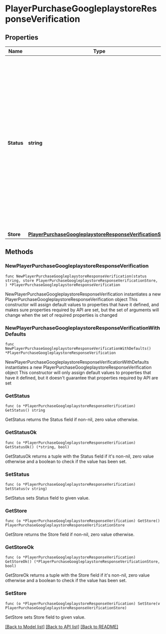 # PlayerPurchaseGoogleplaystoreResponseVerification

## Properties

Name | Type | Description | Notes
------------ | ------------- | ------------- | -------------
**Status** | **string** | Status of the receipt verification.  * &#x60;VALID&#x60;: The purchase was valid.  * &#x60;VALID_NOT_REDEEMED&#x60;: The purchase was valid but seen before, and had not yet been redeemed.  * &#x60;INVALID_ALREADY_REDEEMED&#x60;: The purchase has already been redeemed.  * &#x60;INVALID_VERIFICATION_FAILED&#x60;: The receipt verification Service returned that the receipt data was not valid.  * &#x60;INVALID_ANOTHER_PLAYER&#x60;: The receipt has previously been used by a different player and validated.  * &#x60;INVALID_CONFIGURATION&#x60;: The service configuration is invalid, further information in the details section of the response.  * &#x60;INVALID_PRODUCT_ID_MISMATCH&#x60;: The purchase configuration store product identifier does not match the one in the receipt. * &#x60;CURRENCY_MAX_EXCEEDED&#x60;: Could not add the rewards because one or more currencies would be taken over the specified maximum balance. | 
**Store** | [**PlayerPurchaseGoogleplaystoreResponseVerificationStore**](PlayerPurchaseGoogleplaystoreResponseVerificationStore.md) |  | 

## Methods

### NewPlayerPurchaseGoogleplaystoreResponseVerification

`func NewPlayerPurchaseGoogleplaystoreResponseVerification(status string, store PlayerPurchaseGoogleplaystoreResponseVerificationStore, ) *PlayerPurchaseGoogleplaystoreResponseVerification`

NewPlayerPurchaseGoogleplaystoreResponseVerification instantiates a new PlayerPurchaseGoogleplaystoreResponseVerification object
This constructor will assign default values to properties that have it defined,
and makes sure properties required by API are set, but the set of arguments
will change when the set of required properties is changed

### NewPlayerPurchaseGoogleplaystoreResponseVerificationWithDefaults

`func NewPlayerPurchaseGoogleplaystoreResponseVerificationWithDefaults() *PlayerPurchaseGoogleplaystoreResponseVerification`

NewPlayerPurchaseGoogleplaystoreResponseVerificationWithDefaults instantiates a new PlayerPurchaseGoogleplaystoreResponseVerification object
This constructor will only assign default values to properties that have it defined,
but it doesn't guarantee that properties required by API are set

### GetStatus

`func (o *PlayerPurchaseGoogleplaystoreResponseVerification) GetStatus() string`

GetStatus returns the Status field if non-nil, zero value otherwise.

### GetStatusOk

`func (o *PlayerPurchaseGoogleplaystoreResponseVerification) GetStatusOk() (*string, bool)`

GetStatusOk returns a tuple with the Status field if it's non-nil, zero value otherwise
and a boolean to check if the value has been set.

### SetStatus

`func (o *PlayerPurchaseGoogleplaystoreResponseVerification) SetStatus(v string)`

SetStatus sets Status field to given value.


### GetStore

`func (o *PlayerPurchaseGoogleplaystoreResponseVerification) GetStore() PlayerPurchaseGoogleplaystoreResponseVerificationStore`

GetStore returns the Store field if non-nil, zero value otherwise.

### GetStoreOk

`func (o *PlayerPurchaseGoogleplaystoreResponseVerification) GetStoreOk() (*PlayerPurchaseGoogleplaystoreResponseVerificationStore, bool)`

GetStoreOk returns a tuple with the Store field if it's non-nil, zero value otherwise
and a boolean to check if the value has been set.

### SetStore

`func (o *PlayerPurchaseGoogleplaystoreResponseVerification) SetStore(v PlayerPurchaseGoogleplaystoreResponseVerificationStore)`

SetStore sets Store field to given value.



[[Back to Model list]](../README.md#documentation-for-models) [[Back to API list]](../README.md#documentation-for-api-endpoints) [[Back to README]](../README.md)


